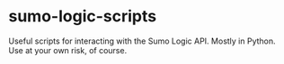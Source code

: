 # sumo-logic-scripts
Useful scripts for interacting with the Sumo Logic API. Mostly in Python. Use at your own risk, of course.

